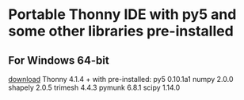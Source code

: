 # Portable Thonny IDE with py5 and some other libraries pre-installed

## For Windows 64-bit

[download](https://github.com/villares/thonny-portable-with-py5/releases/download/2024-07-13/thonny-414-with-py5-windows-portable.zip)
Thonny 4.1.4 + with pre-installed:
  py5 0.10.1a1 
  numpy 2.0.0
  shapely 2.0.5
  trimesh 4.4.3
  pymunk 6.8.1
  scipy 1.14.0
